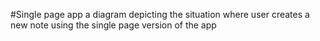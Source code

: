 #Single page app
  a diagram depicting the situation where user creates a new note using the single page version of the app
